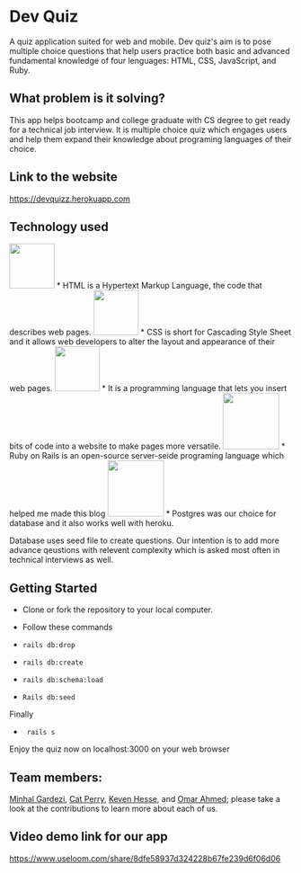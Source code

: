 # Dev Quiz

A quiz application suited for web and mobile. Dev quiz's aim is to pose multiple choice questions that help users practice both basic and advanced fundamental knowledge of four lenguages: HTML, CSS, JavaScript, and Ruby. 

## What problem is it solving?
This app helps bootcamp and college graduate with CS degree to get ready for a technical job interview. It is multiple choice quiz which engages users and help them expand their knowledge about programing languages of their choice. 

## Link to the website
https://devquizz.herokuapp.com

## Technology used

<img src="http://www.asti.co.in/wp-content/uploads/2017/01/html_icon.png"  width="80px">
* HTML is a Hypertext Markup Language, the code that describes web pages.

<img src="http://icons.iconarchive.com/icons/graphics-vibe/developer/256/css-icon.png"  width="80px">
* CSS is short for Cascading Style Sheet and it allows web developers to alter the layout and appearance of their web pages.

<img src="https://cms-assets.tutsplus.com/uploads/users/34/posts/26194/preview_image/javascript.png"  width="80px">
* It is a programming language that lets you insert bits of code into a website to make pages more versatile.

<img src="https://upload.wikimedia.org/wikipedia/commons/thumb/6/62/Ruby_On_Rails_Logo.svg/1200px-Ruby_On_Rails_Logo.svg.png"  width="100px">
* Ruby on Rails is an open-source server-seide programing language which helped me made this blog

<img src="https://images.g2crowd.com/uploads/product/image/social_landscape/social_landscape_1489695931/postgresql.png"  width="100px">
* Postgres was our choice for database and it also works well with heroku.



Database uses seed file to create questions. Our intention is to add more advance qeustions with relevent complexity which is  asked most often in technical interviews as well. 

## Getting Started
* Clone or fork the repository to your local computer.
* Follow these commands

* `rails db:drop`
* `rails db:create`
* `rails db:schema:load`
* `Rails db:seed`

Finally
* ` rails s`

Enjoy the quiz now on localhost:3000 on your web browser

## Team members:

[Minhal Gardezi](https://github.com/mag166), [Cat Perry](https://github.com/CatPerry), [Keven Hesse](https://github.com/kevinhesse), and [Omar Ahmed](https://github.com/omarahmed30); please take a look at the contributions to learn more about each of us. 

## Video demo link for our app 
https://www.useloom.com/share/8dfe58937d324228b67fe239d6f06d06



